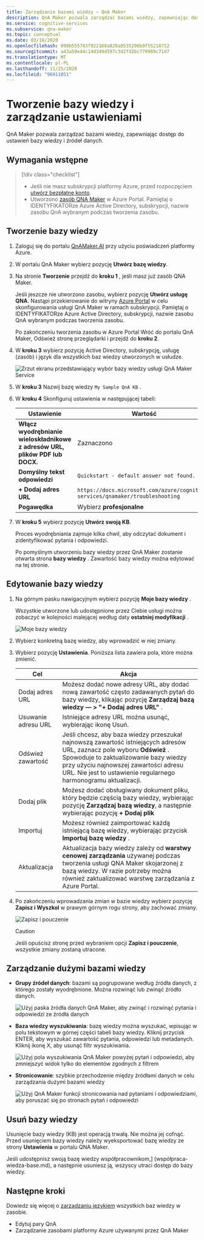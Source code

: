 ```yaml
---
title: Zarządzanie bazami wiedzy — QnA Maker
description: QnA Maker pozwala zarządzać bazami wiedzy, zapewniając dostęp do ustawień i zawartości bazy wiedzy.
ms.service: cognitive-services
ms.subservice: qna-maker
ms.topic: conceptual
ms.date: 03/18/2020
ms.openlocfilehash: 890b555703f922168a820a0535296b9f55218752
ms.sourcegitcommit: a43a59e44c14d349d597c3d2fd2bc779989c71d7
ms.translationtype: MT
ms.contentlocale: pl-PL
ms.lasthandoff: 11/25/2020
ms.locfileid: "96011051"
---
```

# <a name="create-knowledge-base-and-manage-settings"></a>Tworzenie bazy wiedzy i zarządzanie ustawieniami

QnA Maker pozwala zarządzać bazami wiedzy, zapewniając dostęp do ustawień bazy wiedzy i źródeł danych.

## <a name="prerequisites"></a>Wymagania wstępne

> [!div class="checklist"]
> * Jeśli nie masz subskrypcji platformy Azure, przed rozpoczęciem [utwórz bezpłatne konto](https://azure.microsoft.com/free/cognitive-services/).
> * Utworzono [zasób QNA Maker](https://ms.portal.azure.com/#create/Microsoft.CognitiveServicesQnAMaker) w Azure Portal. Pamiętaj o IDENTYFIKATORze Azure Active Directory, subskrypcji, nazwie zasobu QnA wybranym podczas tworzenia zasobu.

## <a name="create-a-knowledge-base"></a>Tworzenie bazy wiedzy

1. Zaloguj się do portalu [QnAMaker.AI](https://QnAMaker.ai) przy użyciu poświadczeń platformy Azure.

1. W portalu QnA Maker wybierz pozycję **Utwórz bazę wiedzy**.

1. Na stronie **Tworzenie** przejdź do **kroku 1** , jeśli masz już zasób QNA Maker.

    Jeśli jeszcze nie utworzono zasobu, wybierz pozycję **Utwórz usługę QNA**. Nastąpi przekierowanie do witryny [Azure Portal](https://ms.portal.azure.com/#create/Microsoft.CognitiveServicesQnAMaker) w celu skonfigurowania usługi QnA Maker w ramach subskrypcji. Pamiętaj o IDENTYFIKATORze Azure Active Directory, subskrypcji, nazwie zasobu QnA wybranym podczas tworzenia zasobu.

    Po zakończeniu tworzenia zasobu w Azure Portal Wróć do portalu QnA Maker, Odśwież stronę przeglądarki i przejdź do **kroku 2**.

1. W **kroku 3** wybierz pozycję Active Directory, subskrypcję, usługę (zasób) i język dla wszystkich baz wiedzy utworzonych w usłudze.

   ![Zrzut ekranu przedstawiający wybór bazy wiedzy usługi QnA Maker Service](../media/qnamaker-quickstart-kb/qnaservice-selection.png)

1. W **kroku 3** Nazwij bazę wiedzy `My Sample QnA KB` .

1. W **kroku 4** Skonfiguruj ustawienia w następującej tabeli:

    |Ustawienie|Wartość|
    |--|--|
    |**Włącz wyodrębnianie wieloskładnikowe z adresów URL, plików PDF lub DOCX.**|Zaznaczono|
    |**Domyślny tekst odpowiedzi**| `Quickstart - default answer not found.`|
    |**+ Dodaj adres URL**|`https://docs.microsoft.com/azure/cognitive-services/qnamaker/troubleshooting`|
    |**Pogawędka**|Wybierz **profesjonalne**|

1. W **kroku 5** wybierz pozycję **Utwórz swoją KB**.

    Proces wyodrębniania zajmuje kilka chwil, aby odczytać dokument i zidentyfikować pytania i odpowiedzi.

    Po pomyślnym utworzeniu bazy wiedzy przez QnA Maker zostanie otwarta strona **bazy wiedzy** . Zawartość bazy wiedzy można edytować na tej stronie.

## <a name="edit-knowledge-base"></a>Edytowanie bazy wiedzy

1.  Na górnym pasku nawigacyjnym wybierz pozycję **Moje bazy wiedzy** .

       Wszystkie utworzone lub udostępnione przez Ciebie usługi można zobaczyć w kolejności malejącej według daty **ostatniej modyfikacji** .

       ![Moje bazy wiedzy](../media/qnamaker-how-to-edit-kb/my-kbs.png)

1. Wybierz konkretną bazę wiedzy, aby wprowadzić w niej zmiany.

1.  Wybierz pozycję **Ustawienia**. Poniższa lista zawiera pola, które można zmienić.

       |Cel|Akcja|
       |--|--|
       |Dodaj adres URL|Możesz dodać nowe adresy URL, aby dodać nową zawartość często zadawanych pytań do bazy wiedzy, klikając pozycję **Zarządzaj bazą wiedzy — > "+ Dodaj adres URL"** .|
       |Usuwanie adresu URL|Istniejące adresy URL można usunąć, wybierając ikonę Usuń.|
       |Odśwież zawartość|Jeśli chcesz, aby baza wiedzy przeszukał najnowszą zawartość istniejących adresów URL, zaznacz pole wyboru **Odśwież** . Spowoduje to zaktualizowanie bazy wiedzy przy użyciu najnowszej zawartości adresu URL. Nie jest to ustawienie regularnego harmonogramu aktualizacji.|
       |Dodaj plik|Możesz dodać obsługiwany dokument pliku, który będzie częścią bazy wiedzy, wybierając pozycję **Zarządzaj bazą wiedzy**, a następnie wybierając pozycję **+ Dodaj plik**|
    |Importuj|Możesz również zaimportować każdą istniejącą bazę wiedzy, wybierając przycisk **Importuj bazę wiedzy** . |
    |Aktualizacja|Aktualizacja bazy wiedzy zależy od **warstwy cenowej zarządzania** używanej podczas tworzenia usługi QNA Maker skojarzonej z bazą wiedzy. W razie potrzeby można również zaktualizować warstwę zarządzania z Azure Portal.

  1. Po zakończeniu wprowadzania zmian w bazie wiedzy wybierz pozycję **Zapisz i Wyszkol** w prawym górnym rogu strony, aby zachować zmiany.

       ![Zapisz i pouczenie](../media/qnamaker-how-to-edit-kb/save-and-train.png)

       >[!CAUTION]
       >Jeśli opuścisz stronę przed wybraniem opcji **Zapisz i pouczenie**, wszystkie zmiany zostaną utracone.



## <a name="manage-large-knowledge-bases"></a>Zarządzanie dużymi bazami wiedzy

* **Grupy źródeł danych**: bazami są pogrupowane według źródła danych, z którego zostały wyodrębnione. Można rozwinąć lub zwinąć źródło danych.

    ![Użyj paska źródła danych QnA Maker, aby zwinąć i rozwinąć pytania i odpowiedzi ze źródła danych](../media/qnamaker-how-to-edit-kb/data-source-grouping.png)

* **Baza wiedzy wyszukiwania**: bazę wiedzy można wyszukać, wpisując w polu tekstowym w górnej części tabeli bazy wiedzy. Kliknij przycisk ENTER, aby wyszukać zawartość pytania, odpowiedzi lub metadanych. Kliknij ikonę X, aby usunąć filtr wyszukiwania.

    ![Użyj pola wyszukiwania QnA Maker powyżej pytań i odpowiedzi, aby zmniejszyć widok tylko do elementów zgodnych z filtrem](../media/qnamaker-how-to-edit-kb/search-paginate-group.png)

* **Stronicowanie**: szybkie przechodzenie między źródłami danych w celu zarządzania dużymi bazami wiedzy

    ![Użyj QnA Maker funkcji stronicowania nad pytaniami i odpowiedziami, aby poruszać się po stronach pytań i odpowiedzi](../media/qnamaker-how-to-edit-kb/pagination.png)

## <a name="delete-knowledge-bases"></a>Usuń bazy wiedzy

Usunięcie bazy wiedzy (KB) jest operacją trwałą. Nie można jej cofnąć. Przed usunięciem bazy wiedzy należy wyeksportować bazę wiedzy ze strony **Ustawienia** w portalu QNA Maker.

Jeśli udostępnisz swoją bazę wiedzy współpracownikom,] (współpraca-wiedza-base.md), a następnie usuniesz ją, wszyscy utraci dostęp do bazy wiedzy.

## <a name="next-steps"></a>Następne kroki

Dowiedz się więcej o [zarządzaniu językiem](language-knowledge-base.md) wszystkich baz wiedzy w zasobie.

* Edytuj pary QnA
* Zarządzanie zasobami platformy Azure używanymi przez QnA Maker